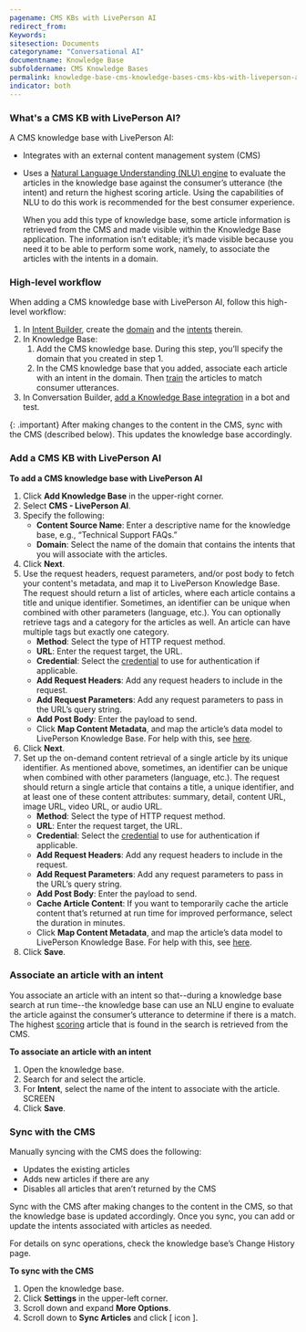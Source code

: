 ```yaml
---
pagename: CMS KBs with LivePerson AI
redirect_from:
Keywords:
sitesection: Documents
categoryname: "Conversational AI"
documentname: Knowledge Base
subfoldername: CMS Knowledge Bases
permalink: knowledge-base-cms-knowledge-bases-cms-kbs-with-liveperson-ai.html
indicator: both
---
```


### What's a CMS KB with LivePerson AI?
A CMS knowledge base with LivePerson AI:

* Integrates with an external content management system (CMS)
* Uses a [Natural Language Understanding (NLU) engine](intent-builder-natural-language-understanding.html) to evaluate the articles in the knowledge base against the consumer’s utterance (the intent) and return the highest scoring article. Using the capabilities of NLU to do this work is recommended for the best consumer experience.

    When you add this type of knowledge base, some article information is retrieved from the CMS and made visible within the Knowledge Base application. The information isn’t editable; it’s made visible because you need it to be able to perform some work, namely, to associate the articles with the intents in a domain.

### High-level workflow
When adding a CMS knowledge base with LivePerson AI, follow this high-level workflow:

1. In [Intent Builder](intent-builder-overview.html), create the [domain](intent-builder-domains.html) and the [intents](intent-builder-intents.html) therein.
2. In Knowledge Base:
    1. Add the CMS knowledge base. During this step, you’ll specify the domain that you created in step 1.
    2. In the CMS knowledge base that you added, associate each article with an intent in the domain. Then [train](knowledge-base-common-common-tasks.html#train-a-knowledge-base) the articles to match consumer utterances.
3. In Conversation Builder, [add a Knowledge Base integration](conversation-builder-integrations-knowledge-base-integrations.html) in a bot and test.

{: .important}
After making changes to the content in the CMS, sync with the CMS (described below). This updates the knowledge base accordingly.

### Add a CMS KB with LivePerson AI
**To add a CMS knowledge base with LivePerson AI**

1. Click **Add Knowledge Base** in the upper-right corner.
2. Select **CMS - LivePerson AI**.
3. Specify the following:
    * **Content Source Name**: Enter a descriptive name for the knowledge base, e.g., “Technical Support FAQs.”
    * **Domain**: Select the name of the domain that contains the intents that you will associate with the articles.
4. Click **Next**.
5. Use the request headers, request parameters, and/or post body to fetch your content's metadata, and map it to LivePerson Knowledge Base. The request should return a list of articles, where each article contains a title and unique identifier. Sometimes, an identifier can be unique when combined with other parameters (language, etc.). You can optionally retrieve tags and a category for the articles as well. An article can have multiple tags but exactly one category.
    * **Method**: Select the type of HTTP request method. 
    * **URL**: Enter the request target, the URL.
    * **Credential**: Select the [credential](bot-accounts-credentials.html) to use for authentication if applicable.
    * **Add Request Headers**: Add any request headers to include in the request.
    * **Add Request Parameters**: Add any request parameters to pass in the URL’s query string.
    * **Add Post Body**: Enter the payload to send.
    * Click **Map Content Metadata**, and map the article’s data model to LivePerson Knowledge Base. For help with this, see [here](knowledge-base-cms-knowledge-bases-mapping-content-metadata.html).
6. Click **Next**.
7. Set up the on-demand content retrieval of a single article by its unique identifier. As mentioned above, sometimes, an identifier can be unique when combined with other parameters (language, etc.). The request should return a single article that contains a title, a unique identifier, and at least one of these content attributes: summary, detail, content URL, image URL, video URL, or audio URL.
    * **Method**: Select the type of HTTP request method.
    * **URL**: Enter the request target, the URL.
    * **Credential**: Select the [credential](bot-accounts-credentials.html) to use for authentication if applicable.
    * **Add Request Headers**: Add any request headers to include in the request.
    * **Add Request Parameters**: Add any request parameters to pass in the URL’s query string.
    * **Add Post Body**: Enter the payload to send.
    * **Cache Article Content**: If you want to temporarily cache the article content that’s returned at run time for improved performance, select the duration in minutes. 
    * Click **Map Content Metadata**, and map the article’s data model to LivePerson Knowledge Base. For help with this, see [here](knowledge-base-cms-knowledge-bases-mapping-content-metadata.html).
9. Click **Save**.

### Associate an article with an intent
You associate an article with an intent so that--during a knowledge base search at run time--the knowledge base can use an NLU engine to evaluate the article against the consumer’s utterance to determine if there is a match. The highest [scoring](knowledge-base-common-common-concepts.html#scoring-and-thresholds) article that is found in the search is retrieved from the CMS.

**To associate an article with an intent**

1. Open the knowledge base.
2. Search for and select the article.
3. For **Intent**, select the name of the intent to associate with the article.
    SCREEN
4. Click **Save**.

### Sync with the CMS
Manually syncing with the CMS does the following:

* Updates the existing articles
* Adds new articles if there are any
* Disables all articles that aren’t returned by the CMS

Sync with the CMS after making changes to the content in the CMS, so that the knowledge base is updated accordingly. Once you sync, you can add or update the intents associated with articles as needed.

For details on sync operations, check the knowledge base’s Change History page.

**To sync with the CMS**

1. Open the knowledge base.
2. Click **Settings** in the upper-left corner.
3. Scroll down and expand **More Options**.
4. Scroll down to **Sync Articles** and click [ icon ].
